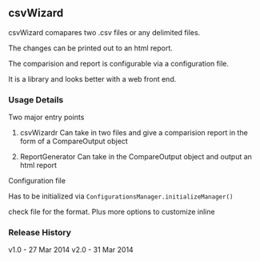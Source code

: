 ## csvWizard

csvWizard comapares two .csv files or any delimited files. 

The changes can be printed out to an html report.

The comparision and report is configurable via a configuration file. 

It is a library and looks better with a web front end. 

### Usage Details

Two major entry points

1) csvWizardr
    Can take in two files and give a comparision report in the form of a CompareOutput object

2) ReportGenerator
    Can take in the CompareOutput object and output an html report

Configuration file 

Has to be initialized via `ConfigurationsManager.initializeManager()`

check file for the  format. Plus more options to customize inline

### Release History

v1.0 - 27 Mar 2014 
v2.0 - 31 Mar 2014

